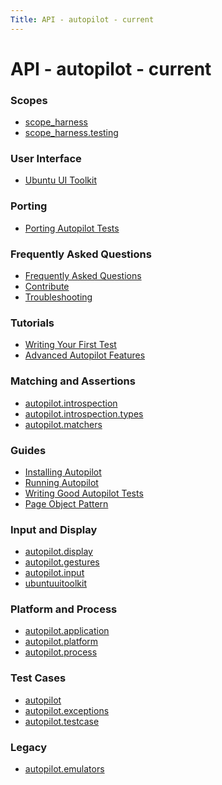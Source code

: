 ```yaml
---
Title: API - autopilot - current
---
```


# API - autopilot - current

<h3 class="section_title">Scopes</h3>
<ul>
<li><a href="scope_harness.md">scope_harness</a></li>
<li><a href="scope_harness.testing.md">scope_harness.testing</a></li>
</ul>
<h3 class="section_title">User Interface</h3>
<ul>
<li><a href="ubuntuuitoolkit.md">Ubuntu UI Toolkit</a></li>
</ul>
<h3 class="section_title">Porting</h3>
<ul>
<li><a href="porting-porting.md">Porting Autopilot Tests</a></li>
</ul>
<h3 class="section_title">Frequently Asked Questions</h3>
<ul>
<li><a href="faq-faq.md">Frequently Asked Questions</a></li>
<li><a href="faq-contribute.md">Contribute</a></li>
<li><a href="faq-troubleshooting.md">Troubleshooting</a></li>
</ul>
<h3 class="section_title">Tutorials</h3>
<ul>
<li><a href="tutorial-getting_started.md">Writing Your First Test</a></li>
<li><a href="tutorial-advanced_autopilot.md">Advanced Autopilot Features</a></li>
</ul>
<h3 class="section_title">Matching and Assertions</h3>
<ul>
<li><a href="autopilot.introspection.md">autopilot.introspection</a></li>
<li><a href="autopilot.introspection.types.md">autopilot.introspection.types</a></li>
<li><a href="autopilot.matchers.md">autopilot.matchers</a></li>
</ul>
<h3 class="section_title">Guides</h3>
<ul>
<li><a href="guides-installation.md">Installing Autopilot</a></li>
<li><a href="guides-running_ap.md">Running Autopilot</a></li>
<li><a href="guides-good_tests.md">Writing Good Autopilot Tests</a></li>
<li><a href="guides-page_object.md">Page Object Pattern</a></li>
</ul>
<h3 class="section_title">Input and Display</h3>
<ul>
<li><a href="autopilot.display.md">autopilot.display</a></li>
<li><a href="autopilot.gestures.md">autopilot.gestures</a></li>
<li><a href="autopilot.input.md">autopilot.input</a></li>
<li><a href="ubuntuuitoolkit.md">ubuntuuitoolkit</a></li>
</ul>
<h3 class="section_title">Platform and Process</h3>
<ul>
<li><a href="autopilot.application.md">autopilot.application</a></li>
<li><a href="autopilot.platform.md">autopilot.platform</a></li>
<li><a href="autopilot.process.md">autopilot.process</a></li>
</ul>
<h3 class="section_title">Test Cases</h3>
<ul>
<li><a href="autopilot.md">autopilot</a></li>
<li><a href="autopilot.exceptions.md">autopilot.exceptions</a></li>
<li><a href="autopilot.testcase.md">autopilot.testcase</a></li>
</ul>
<h3 class="section_title">Legacy</h3>
<ul>
<li><a href="autopilot.emulators.md">autopilot.emulators</a></li>
</ul>
